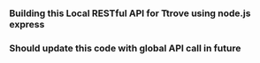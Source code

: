 ### Building this Local RESTful API for Ttrove using node.js express
### Should update this code with global API call in future
